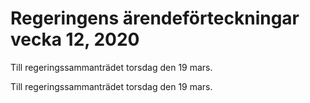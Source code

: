# Regeringens ärendeförteckningar vecka 12, 2020

Till regeringssammanträdet torsdag den 19 mars.

Till regeringssammanträdet torsdag den 19 mars.
